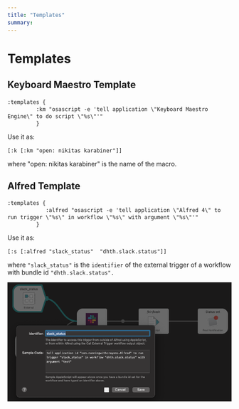 ```yaml
---
title: "Templates"
summary:
---
```


Templates
===

Keyboard Maestro Template
---

```edn
:templates {
         :km "osascript -e 'tell application \"Keyboard Maestro Engine\" to do script \"%s\"'"
         }
```

Use it as:

```
[:k [:km "open: nikitas karabiner"]]
```

where "open: nikitas karabiner" is the name of the macro.

Alfred Template
---

```
:templates {
            :alfred "osascript -e 'tell application \"Alfred 4\" to run trigger \"%s\" in workflow \"%s\" with argument \"%s\"'"
         }
```

Use it as:

```
[:s [:alfred "slack_status"  "dhth.slack.status"]]
```
where `"slack_status"` is the `identifier` of the external trigger of a workflow
with bundle id `"dhth.slack.status".` 

![alfred-slack-workflow](assets/alfred-slack-workflow.png)
